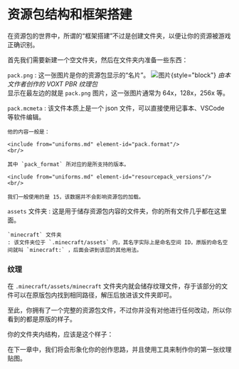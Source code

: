 # 资源包结构和框架搭建

在资源包的世界中，所谓的“框架搭建”不过是创建文件夹，以便让你的资源被游戏正确识别。

首先我们需要新建一个空文件夹，然后在文件夹内准备一些东西：

`pack.png`
: 这一张图片是你的资源包显示的“名片”。
![图片](1-1.webp){style="block"}
*由本文作者创作的 VOXT PBR 纹理包*<br/>
显示在最左边的就是 `pack.png` 图片，这一张图片通常为 64x，128x，256x 等。

`pack.mcmeta`
: 该文件本质上是一个 json 文件，可以直接使用记事本、VSCode 等软件编辑。

    他的内容一般是：
    
    <include from="uniforms.md" element-id="pack.format"/>
    <br/>

    其中 `pack_format` 所对应的是所支持的版本。
    
    <include from="uniforms.md" element-id="resourcepack_versions"/>
    <br/>

    我们一般使用的是 15，该数据并不会影响资源包的加载。

`assets` 文件夹
: 这是用于储存资源包内容的文件夹，你的所有文件几乎都在这里面。

    `minecraft` 文件夹
    : 该文件夹位于 `.minecraft/assets` 内，其名字实际上是命名空间 ID，原版的命名空间就叫 `minecraft:` ，后面会讲到该层的其他用法。

### 纹理

在 `.minecraft/assets/minecraft` 文件夹内就会储存纹理文件，存于该部分的文件可以在原版包内找到相同路径，解压后放进该文件夹即可。

至此，你拥有了一个完整的资源包文件，不过你并没有对他进行任何改动，所以你看到的都是原版的样子。

你的文件夹内结构，应该是这个样子：

<include from="uniforms.md" element-id="resourcepack_structure_dev"/>

在下一章中，我们将会形象化你的创作思路，并且使用工具来制作你的第一张纹理贴图。
